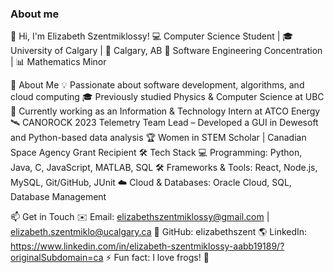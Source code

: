 ### About me

<!--
**elizabethszent/elizabethszent** is a ✨ _special_ ✨ repository because its `README.md` (this file) appears on your GitHub profile.

Here are some ideas to get you started:

- 🔭 I’m currently working on ...
- 🌱 I’m currently learning ...
- 👯 I’m looking to collaborate on ...
- 🤔 I’m looking for help with ...
- 💬 Ask me about ...
- 📫 How to reach me: ...
- 😄 Pronouns: ...
- ⚡ Fun fact: ...
-->

👋 Hi, I'm Elizabeth Szentmiklossy!
💻 Computer Science Student | 🎓 University of Calgary | 📍 Calgary, AB
🔧 Software Engineering Concentration | 📊 Mathematics Minor

🚀 About Me
💡 Passionate about software development, algorithms, and cloud computing
🎓 Previously studied Physics & Computer Science at UBC
🔭 Currently working as an Information & Technology Intern at ATCO Energy
🛰 CANOROCK 2023 Telemetry Team Lead – Developed a GUI in Dewesoft and Python-based data analysis
🏆 Women in STEM Scholar | Canadian Space Agency Grant Recipient
🛠 Tech Stack
💻 Programming: Python, Java, C, JavaScript, MATLAB, SQL
🛠 Frameworks & Tools: React, Node.js, MySQL, Git/GitHub, JUnit
☁️ Cloud & Databases: Oracle Cloud, SQL, Database Management

📫 Get in Touch
✉️ Email: elizabethszentmiklossy@gmail.com | elizabeth.szentmiklo@ucalgary.ca
🔗 GitHub: elizabethszent
🌎 LinkedIn: https://www.linkedin.com/in/elizabeth-szentmiklossy-aabb19189/?originalSubdomain=ca
⚡ Fun fact: I love frogs! 🐸


